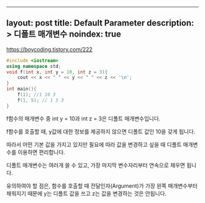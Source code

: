 ----
layout: post
title: Default Parameter
description: > 
    디폴트 매개변수
noindex: true
---

<https://boycoding.tistory.com/222>

```c++
#include <iostream>
using namespace std;
void f(int x, int y = 10, int z = 3){
    cout << x << " " << y << " " << z << '\n'; 
}
int main(){
    f(1); //1 10 3
    f(1, 5); // 1 5 3
}
```

f함수의 매개변수 중 int y = 10과 int z = 3은 디폴트 매개변수입니다.

f함수를 호출할 때, y값에 대한 정보를 제공하지 않으면 디폴트 값인 10을 갖게 됩니다.

따라서 어떤 기본 값을 가지고 있지만 필요에 따라 값을 변경하고 싶을 때 디폴트 매개변수를 이용하면 편리합니다.

디폴트 매개변수는 여러개 쓸 수 있고, 가장 마지막 변수자리부터 연속으로 채우면 됩니다.

유의하여야 할 점은, 함수를 호출할 때 전달인자(Argument)가 가장 왼쪽 매개변수부터 채워지기 때문에 y는 디폴트 값을 쓰고 z는 값을 변경하는 것은 안됩니다.